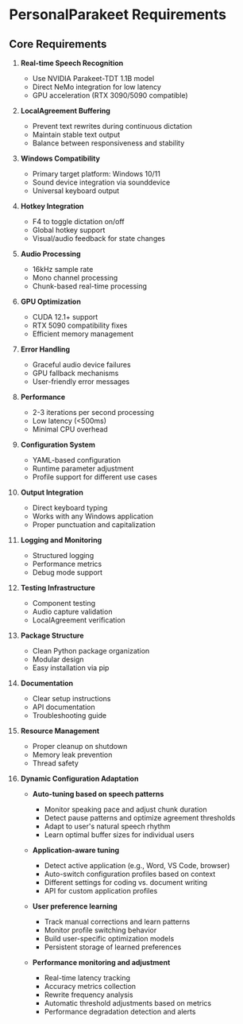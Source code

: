 # PersonalParakeet Requirements

## Core Requirements

1. **Real-time Speech Recognition**
   - Use NVIDIA Parakeet-TDT 1.1B model
   - Direct NeMo integration for low latency
   - GPU acceleration (RTX 3090/5090 compatible)

2. **LocalAgreement Buffering**
   - Prevent text rewrites during continuous dictation
   - Maintain stable text output
   - Balance between responsiveness and stability

3. **Windows Compatibility**
   - Primary target platform: Windows 10/11
   - Sound device integration via sounddevice
   - Universal keyboard output

4. **Hotkey Integration**
   - F4 to toggle dictation on/off
   - Global hotkey support
   - Visual/audio feedback for state changes

5. **Audio Processing**
   - 16kHz sample rate
   - Mono channel processing
   - Chunk-based real-time processing

6. **GPU Optimization**
   - CUDA 12.1+ support
   - RTX 5090 compatibility fixes
   - Efficient memory management

7. **Error Handling**
   - Graceful audio device failures
   - GPU fallback mechanisms
   - User-friendly error messages

8. **Performance**
   - 2-3 iterations per second processing
   - Low latency (<500ms)
   - Minimal CPU overhead

9. **Configuration System**
   - YAML-based configuration
   - Runtime parameter adjustment
   - Profile support for different use cases

10. **Output Integration**
    - Direct keyboard typing
    - Works with any Windows application
    - Proper punctuation and capitalization

11. **Logging and Monitoring**
    - Structured logging
    - Performance metrics
    - Debug mode support

12. **Testing Infrastructure**
    - Component testing
    - Audio capture validation
    - LocalAgreement verification

13. **Package Structure**
    - Clean Python package organization
    - Modular design
    - Easy installation via pip

14. **Documentation**
    - Clear setup instructions
    - API documentation
    - Troubleshooting guide

15. **Resource Management**
    - Proper cleanup on shutdown
    - Memory leak prevention
    - Thread safety

16. **Dynamic Configuration Adaptation**
    - **Auto-tuning based on speech patterns**
      - Monitor speaking pace and adjust chunk duration
      - Detect pause patterns and optimize agreement thresholds
      - Adapt to user's natural speech rhythm
      - Learn optimal buffer sizes for individual users
    
    - **Application-aware tuning**
      - Detect active application (e.g., Word, VS Code, browser)
      - Auto-switch configuration profiles based on context
      - Different settings for coding vs. document writing
      - API for custom application profiles
    
    - **User preference learning**
      - Track manual corrections and learn patterns
      - Monitor profile switching behavior
      - Build user-specific optimization models
      - Persistent storage of learned preferences
    
    - **Performance monitoring and adjustment**
      - Real-time latency tracking
      - Accuracy metrics collection
      - Rewrite frequency analysis
      - Automatic threshold adjustments based on metrics
      - Performance degradation detection and alerts